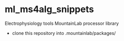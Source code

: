 # ml_ms4alg_snippets

Electrophysiology tools
MountainLab processor library

* clone this repository into .mountainlab/packages/
